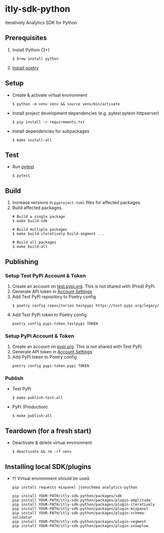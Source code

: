 # itly-sdk-python
Iteratively Analytics SDK for Python

## Prerequisites
1. Install Python (3+)
    ```
    $ brew install python
    ```
2. [Install poetry](https://python-poetry.org/docs/#installation)

## Setup
* Create & activate virtual environment
    ```
    $ python -m venv venv && source venv/bin/activate
    ```

* Install project development dependencies (e.g. pytest pytest-httpserver)
    ```
    $ pip install -r requirements.txt
    ```
* Install dependencies for subpackages
    ```
    $ make install-all
    ```

## Test
* Run [pytest](https://docs.pytest.org/en/stable/)
    ```
    $ pytest
    ```

## Build
1. Increase versions in `pyproject.toml` files for affected packages.
2. Build affected packages.
    ```
    # Build a single package 
    $ make build-sdk
    
    # Build multiple packages
    $ make build-iteratively build-segment ...
    
    # Build all packages
    $ make build-all
    ```

## Publishing

### Setup Test PyPi Account & Token
1. Create an account on [test.pypi.org](https://test.pypi.org/). This is not shared with (Prod) PyPi.
2. Generate API token in [Account Settings](https://test.pypi.org/manage/account/)
3. Add Test PyPi repository to Poetry config
    ```
    $ poetry config repositories.testpypi https://test.pypi.org/legacy/
    ```
4. Add Test PyPi token to Poetry config
    ```
    poetry config pypi-token.testpypi TOKEN
    ``` 

### Setup PyPi Account & Token
1. Create an account on [pypi.org](https://pypi.org/). This is not shared with Test PyPi.
2. Generate API token in [Account Settings](https://pypi.org/manage/account/)
3. Add PyPi token to Poetry config
    ```
    poetry config pypi-token.pypi TOKEN
    ``` 
   
### Publish
* Test PyPi
    ```
    $ make publish-test-all
    ```

* PyPi (Production)
    ```
    $ make publish-all
    ```

## Teardown (for a fresh start)
* Deactivate & delete virtual environment
    ```
    $ deactivate && rm -rf venv
    ```

## Installing local SDK/plugins

* !!! Virtual environment should be used.

    ```
    pip install requests mixpanel jsonschema analytics-python
    
    pip install YOUR-PATH/itly-sdk-python/packages/sdk
    pip install YOUR-PATH/itly-sdk-python/packages/plugin-amplitude
    pip install YOUR-PATH/itly-sdk-python/packages/plugin-iteratively
    pip install YOUR-PATH/itly-sdk-python/packages/plugin-mixpanel
    pip install YOUR-PATH/itly-sdk-python/packages/plugin-schema-validator
    pip install YOUR-PATH/itly-sdk-python/packages/plugin-segment
    pip install YOUR-PATH/itly-sdk-python/packages/plugin-snowplow
    ```
